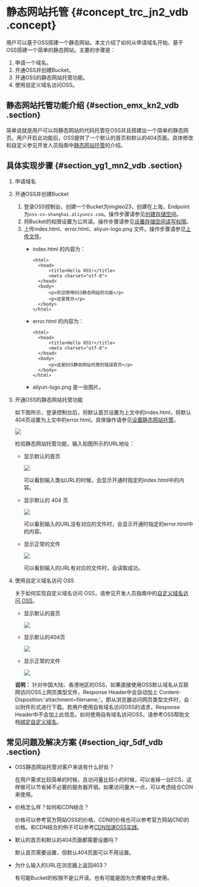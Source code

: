 # 静态网站托管 {#concept_trc_jn2_vdb .concept}

用户可以基于OSS搭建一个静态网站。本文介绍了如何从申请域名开始，基于OSS搭建一个简单的静态网站。主要的步骤是：

1.  申请一个域名。
2.  开通OSS并创建Bucket。
3.  开通OSS的静态网站托管功能。
4.  使用自定义域名访问OSS。

## 静态网站托管功能介绍 {#section_emx_kn2_vdb .section}

简单说就是用户可以将静态网站的代码托管在OSS并且搭建出一个简单的静态网页。用户开启此功能后，OSS提供了一个默认的首页和默认的404页面。具体修改和自定义参见开发人员指南中[静态网站托管](../../../../intl.zh-CN/开发指南/静态网站托管/配置静态网站托管.md#)的介绍。

## 具体实现步骤 {#section_yg1_mn2_vdb .section}

1.  申请域名
2.  开通OSS并创建Bucket
    1.  登录OSS控制台，创建一个Bucket为imgleo23，创建在上海，Endpoint为`oss-cn-shanghai.aliyuncs.com`。操作步骤请参见[创建存储空间](../../../../intl.zh-CN/控制台用户指南/管理存储空间/创建存储空间.md#)。
    2.  将Bucket的权限设置为公共读。操作步骤请参见[设置存储空间读写权限](../../../../intl.zh-CN/控制台用户指南/管理存储空间/修改存储空间读写权限.md#)。
    3.  上传index.html、error.html、aliyun-logo.png 文件。操作步骤请参见[上传文件](../../../../intl.zh-CN/控制台用户指南/管理文件/上传文件.md#)。
        -   index.html 的内容为：

            ```
            <html>
              <head>
                  <title>Hello OSS!</title>
                  <meta charset="utf-8">
              </head>
              <body>
                  <p>欢迎使用OSS静态网站的功能</p>
                  <p>这是首页</p>
              </body>
            </html>
            ```

        -   error.html 的内容为：

            ```
            <html>
              <head>
                  <title>Hello OSS!</title>
                  <meta charset="utf-8">
              </head>
              <body>
                  <p>这是OSS静态网站托管的错误首页</p>
              </body>
            </html>
            ```

        -   aliyun-logo.png 是一张图片。
3.  开通OSS的静态网站托管功能

    如下图所示，登录控制台后，将默认首页设置为上文中的index.html，将默认404页设置为上文中的error.html。具体操作请参见[设置静态网站托管](../../../../intl.zh-CN/控制台用户指南/管理存储空间/设置静态网站托管.md#)。

    ![](http://static-aliyun-doc.oss-cn-hangzhou.aliyuncs.com/assets/img/4412/15402794191739_zh-CN.png)

    检验静态网站托管功能，输入如图所示的URL地址：

    -   显示默认的首页

        ![](http://static-aliyun-doc.oss-cn-hangzhou.aliyuncs.com/assets/img/4412/15402794191742_zh-CN.png)

        可以看到输入类似URL的时候，会显示开通时指定的index.html中的内容。

    -   显示默认的 404 页

        ![](http://static-aliyun-doc.oss-cn-hangzhou.aliyuncs.com/assets/img/4412/15402794196073_zh-CN.png)

        可以看到输入的URL没有对应的文件时，会显示开通时指定的error.html中的内容。

    -   显示正常的文件

        ![](http://static-aliyun-doc.oss-cn-hangzhou.aliyuncs.com/assets/img/4412/15402794191743_zh-CN.png)

        可以看到输入的URL有对应的文件时，会读取成功。

4.  使用自定义域名访问 OSS

    关于如何实现自定义域名访问 OSS，请参见开发人员指南中的[自定义域名访问 OSS](../../../../intl.zh-CN/开发指南/访问与控制/绑定自定义域名.md#)。

    -   显示默认的首页

        ![](http://static-aliyun-doc.oss-cn-hangzhou.aliyuncs.com/assets/img/4412/15402794191746_zh-CN.png)

    -   显示默认的404页

        ![](http://static-aliyun-doc.oss-cn-hangzhou.aliyuncs.com/assets/img/4412/15402794191748_zh-CN.png)

    -   显示正常的文件

        ![](http://static-aliyun-doc.oss-cn-hangzhou.aliyuncs.com/assets/img/4412/15402794191749_zh-CN.png)

    **说明：** 针对中国大陆、香港地区的OSS，如果直接使用OSS默认域名从互联网访问OSS上网页类型文件，Response Header中会自动加上 Content-Disposition:'attachment=filename;'。即从浏览器访问网页类型文件时，会以附件形式进行下载。若用户使用自有域名访问OSS的请求，Response Header中不会加上此信息。如何使用自有域名访问OSS，请参考OSS帮助文档[绑定自定义域名](../../../../intl.zh-CN/开发指南/访问与控制/绑定自定义域名.md#)。


## 常见问题及解决方案 {#section_iqr_5df_vdb .section}

-   OSS静态网站托管对客户来说有什么好处？

    在用户需求比较简单的时候，且访问量比较小的时候，可以省掉一台ECS，这样做可以节省掉不必要的服务器开销。如果访问量大一点，可以考虑结合CDN来使用。

-   价格怎么样？如何和CDN结合？

    价格可以参考官方网站OSS的价格，CDN的价格也可以参考官方网站CND的价格。和CDN结合的例子可以参考[CDN加速OSS实践](intl.zh-CN/最佳实践/存储空间管理/CDN加速OSS.md#)。

-   默认的首页和默认的404页面都需要设置吗？

    默认首页需要设置，但默认404页面可以不用设置。

-   为什么输入的URL在浏览器上返回403？

    有可能Bucket的权限不是公开读。也有可能是因为欠费被停止使用。


